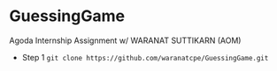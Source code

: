 # GuessingGame
Agoda Internship Assignment w/ WARANAT SUTTIKARN (AOM)

- Step 1
`git clone https://github.com/waranatcpe/GuessingGame.git`
